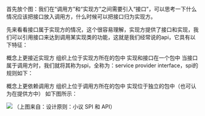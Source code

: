 首先放个图：我们在“调用方”和“实现方”之间需要引入“接口”，可以思考一下什么情况应该把接口放入调用方，什么时候可以把接口归为实现方。

先来看看接口属于实现方的情况，这个很容易理解，实现方提供了接口和实现，我们可以引用接口来达到调用某实现类的功能，这就是我们经常说的api，它具有以下特征：

概念上更接近实现方
组织上位于实现方所在的包中
实现和接口在一个包中
当接口属于调用方时，我们就将其称为spi，全称为：service provider interface，spi的规则如下：

概念上更依赖调用方
组织上位于调用方所在的包中
实现位于独立的包中（也可认为在提供方中）
如下图所示：

![](https://pic1.zhimg.com/80/v2-5210ed7234f7046273104bed9bfd7764_hd.png)
（上图来自：设计原则：小议 SPI 和 API）